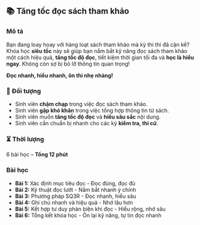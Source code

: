 ## 📚 Tăng tốc đọc sách tham khảo  

### Mô tả  
Bạn đang loay hoay với hàng loạt sách tham khảo mà kỳ thi thì đã cận kề? Khóa học **siêu tốc** này sẽ giúp bạn nắm bắt kỹ năng đọc sách tham khảo một cách hiệu quả, **tăng tốc độ đọc**, tiết kiệm thời gian tối đa và **học là hiểu ngay**. Không còn sợ bị bỏ lỡ thông tin quan trọng!

**Đọc nhanh, hiểu nhanh, ôn thi nhẹ nhàng!**  

### 🎯 Đối tượng  
- Sinh viên **chậm chạp** trong việc đọc sách tham khảo.  
- Sinh viên **gặp khó khăn** trong việc tổng hợp thông tin từ sách.  
- Sinh viên muốn **tăng tốc độ đọc** và **hiểu sâu sắc** nội dung.  
- Sinh viên cần chuẩn bị nhanh cho các kỳ **kiểm tra, thi cử**.  

### ⏳ Thời lượng  
6 bài học – **Tổng 12 phút**  

### Bài học  
- **Bài 1:** Xác định mục tiêu đọc - Đọc đúng, đọc đủ  
- **Bài 2:** Kỹ thuật đọc lướt - Nắm bắt nhanh ý chính  
- **Bài 3:** Phương pháp SQ3R - Đọc nhanh, hiểu sâu  
- **Bài 4:** Ghi chú nhanh và hiệu quả - Nhớ lâu hơn  
- **Bài 5:** Kết hợp tư duy phản biện khi đọc - Hiểu rộng, nhớ sâu  
- **Bài 6:** Tổng kết khóa học - Ôn lại kỹ năng, tự tin đọc nhanh